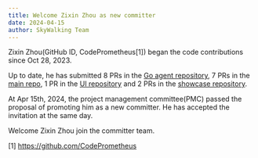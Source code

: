 ```yaml
---
title: Welcome Zixin Zhou as new committer
date: 2024-04-15
author: SkyWalking Team
---
```


Zixin Zhou(GitHub ID, CodePrometheus[1]) began the code contributions since Oct 28, 2023.

Up to date, he has submitted 8 PRs in the [Go agent repository](https://github.com/apache/skywalking-go), 7 PRs in the [main repo](https://github.com/apache/skywalking), 1 PR in the [UI repository](https://github.com/apache/skywalking-booster-ui) and 2 PRs in the [showcase repository](https://github.com/apache/skywalking-showcase).

At Apr 15th, 2024, the project management committee(PMC) passed the proposal of promoting him as a new committer.
He has accepted the invitation at the same day.

Welcome Zixin Zhou join the committer team.

[1] https://github.com/CodePrometheus
